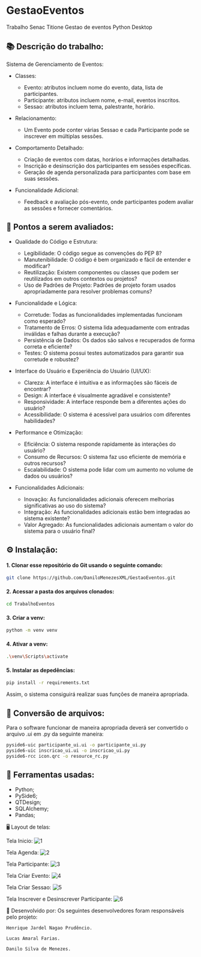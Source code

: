 # GestaoEventos
Trabalho Senac Titione Gestao de eventos Python Desktop

## 📚 Descrição do trabalho: 

Sistema de Gerenciamento de Eventos: 


* Classes:
  * Evento: atributos incluem nome do evento, data, lista de participantes.
  * Participante: atributos incluem nome, e-mail, eventos inscritos.
  * Sessao: atributos incluem tema, palestrante, horário.

* Relacionamento:
  * Um Evento pode conter várias Sessao e cada Participante pode se inscrever em múltiplas sessões.

* Comportamento Detalhado:
  * Criação de eventos com datas, horários e informações detalhadas.
  * Inscrição e desinscrição dos participantes em sessões específicas.
  * Geração de agenda personalizada para participantes com base em suas sessões.

* Funcionalidade Adicional:
  * Feedback e avaliação pós-evento, onde participantes podem avaliar as sessões e fornecer comentários.

 
## 📄 Pontos a serem avaliados:

* Qualidade do Código e Estrutura:
  * Legibilidade: O código segue as convenções do PEP 8?
  * Manutenibilidade: O código é bem organizado e fácil de entender e modificar?
  * Reutilização: Existem componentes ou classes que podem ser reutilizados em outros contextos ou projetos?
  * Uso de Padrões de Projeto: Padrões de projeto foram usados apropriadamente para resolver problemas comuns?
 
* Funcionalidade e Lógica:
  * Corretude: Todas as funcionalidades implementadas funcionam como esperado?
  * Tratamento de Erros: O sistema lida adequadamente com entradas inválidas e falhas durante a execução?
  * Persistência de Dados: Os dados são salvos e recuperados de forma correta e eficiente?
  * Testes: O sistema possui testes automatizados para garantir sua corretude e robustez?
  
* Interface do Usuário e Experiência do Usuário (UI/UX):
  * Clareza: A interface é intuitiva e as informações são fáceis de encontrar?
  * Design: A interface é visualmente agradável e consistente?
  * Responsividade: A interface responde bem a diferentes ações do usuário?
  * Acessibilidade: O sistema é acessível para usuários com diferentes habilidades?
 
* Performance e Otimização:
  * Eficiência: O sistema responde rapidamente às interações do usuário?
  * Consumo de Recursos: O sistema faz uso eficiente de memória e outros recursos?
  * Escalabilidade: O sistema pode lidar com um aumento no volume de dados ou usuários?
 
* Funcionalidades Adicionais:
  * Inovação: As funcionalidades adicionais oferecem melhorias significativas ao uso do sistema?
  * Integração: As funcionalidades adicionais estão bem integradas ao sistema existente?
  * Valor Agregado: As funcionalidades adicionais aumentam o valor do sistema para o usuário final?

## ⚙️ Instalação:

#### 1. Clonar esse repositório do Git usando o seguinte comando:
```bash
git clone https://github.com/DaniloMenezesXML/GestaoEventos.git
```
#### 2. Acessar a pasta dos arquivos clonados:
```bash
cd TrabalhoEventos
```
#### 3. Criar a venv:
```bash
python -m venv venv
```
#### 4. Ativar a venv:
```bash
.\venv\Scripts\activate
```
#### 5. Instalar as depedências: 
```bash
pip install -r requirements.txt
```
Assim, o sistema consiguirá realizar suas funções de maneira apropriada. 

## 📁 Conversão de arquivos: 

Para o software funcionar de maneira apropriada deverá ser convertido o arquivo .ui em .py da seguinte maneira:

```bash
pyside6-uic participante_ui.ui -o participante_ui.py
pyside6-uic inscricao_ui.ui -o inscricao_ui.py
pyside6-rcc icon.qrc -o resource_rc.py
```

## 🔧 Ferramentas usadas:

* Python;
* PySide6;
* QTDesign;
* SQLAlchemy;
* Pandas;

🖥️ Layout de telas:

Tela Inicio:
![1](https://github.com/DaniloMenezesXML/GestaoEventos/assets/141193621/07908ffc-c8a8-4479-945f-cce7539145a4)

Tela Agenda:
![2](https://github.com/DaniloMenezesXML/GestaoEventos/assets/141193621/7bc904fe-6183-4e61-bbb0-9fa05dbc4a6c)

Tela Participante:
![3](https://github.com/DaniloMenezesXML/GestaoEventos/assets/141193621/6b7f07e8-ed53-4785-9726-4d38e93a07e0)

Tela Criar Evento:
![4](https://github.com/DaniloMenezesXML/GestaoEventos/assets/141193621/cb3e7126-ef18-44a1-a821-dbcc03b1fb73)

Tela Criar Sessao:
![5](https://github.com/DaniloMenezesXML/GestaoEventos/assets/141193621/a2056d55-addf-4c03-9353-d364dc7ef3aa)

Tela Inscrever e Desinscrever Participante:
![6](https://github.com/DaniloMenezesXML/GestaoEventos/assets/141193621/4e492149-bde6-4466-a9e3-2056b963b5d9)

🧠 Desenvolvido por:
Os seguintes desenvolvedores foram responsáveis pelo projeto:
```
Henrique Jardel Nagao Prudêncio.
```
```
Lucas Amaral Farias.
```
```
Danilo Silva de Menezes.
```
